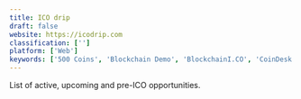 ```yaml
---
title: ICO drip
draft: false 
website: https://icodrip.com
classification: ['']
platform: ['Web']
keywords: ['500 Coins', 'Blockchain Demo', 'BlockchainI.CO', 'CoinDesk', 'CoinList', 'CoinMirror', 'ConcourseQ', 'CryptoReach', 'CryptoTrend', 'ICO Bounty Hunt', 'ICO Parrot', 'ICO Review DB', 'ICO Watch List', 'ICODrops', 'ICObench', 'The Dump', 'Top ICO List', 'Toshi']
---
```

List of active, upcoming and pre-ICO opportunities.